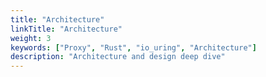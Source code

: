 ```yaml
---
title: "Architecture"
linkTitle: "Architecture"
weight: 3
keywords: ["Proxy", "Rust", "io_uring", "Architecture"]
description: "Architecture and design deep dive"
---
```



